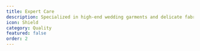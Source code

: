 ```yaml
---
title: Expert Care
description: Specialized in high-end wedding garments and delicate fabrics
icon: Shield
category: Quality
featured: false
order: 2
---
```

